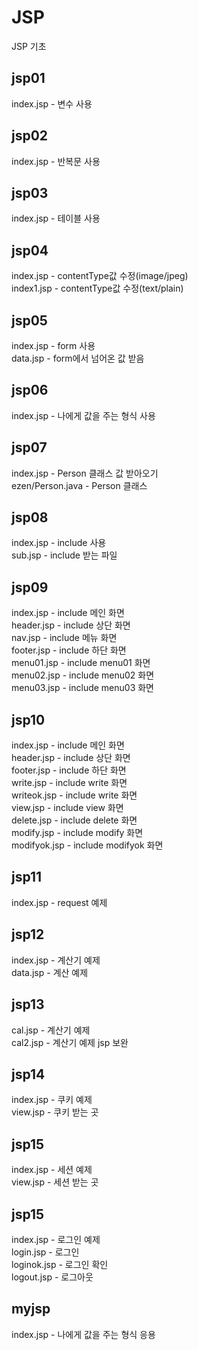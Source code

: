 # JSP  
JSP 기초  
  
## jsp01  
  index.jsp - 변수 사용  
  
## jsp02  
  index.jsp - 반복문 사용  
  
## jsp03  
  index.jsp - 테이블 사용  
  
## jsp04  
  index.jsp - contentType값 수정(image/jpeg)  
  index1.jsp - contentType값 수정(text/plain)  
  
## jsp05  
  index.jsp - form 사용  
  data.jsp - form에서 넘어온 값 받음  
  
## jsp06  
  index.jsp - 나에게 값을 주는 형식 사용  
  
## jsp07  
  index.jsp - Person 클래스 값 받아오기  
  ezen/Person.java - Person 클래스  
  
## jsp08  
  index.jsp - include 사용  
  sub.jsp - include 받는 파일  
  
## jsp09  
  index.jsp - include 메인 화면  
  header.jsp - include 상단 화면  
  nav.jsp - include 메뉴 화면  
  footer.jsp - include 하단 화면  
  menu01.jsp - include menu01 화면  
  menu02.jsp - include menu02 화면  
  menu03.jsp - include menu03 화면  
  
## jsp10  
  index.jsp - include 메인 화면  
  header.jsp - include 상단 화면  
  footer.jsp - include 하단 화면  
  write.jsp - include write 화면  
  writeok.jsp - include write 화면  
  view.jsp - include view 화면  
  delete.jsp - include delete 화면  
  modify.jsp - include modify 화면  
  modifyok.jsp - include modifyok 화면  
  
## jsp11  
  index.jsp - request 예제  
  
## jsp12  
  index.jsp - 계산기 예제  
  data.jsp - 계산 예제  
  
## jsp13  
  cal.jsp - 계산기 예제  
  cal2.jsp - 계산기 예제 jsp 보완  
  
## jsp14  
  index.jsp - 쿠키 예제  
  view.jsp - 쿠키 받는 곳  
  
## jsp15  
  index.jsp - 세션 예제  
  view.jsp - 세션 받는 곳  
  
## jsp15  
  index.jsp - 로그인 예제  
  login.jsp - 로그인  
  loginok.jsp - 로그인 확인  
  logout.jsp - 로그아웃  
  
## myjsp  
  index.jsp - 나에게 값을 주는 형식 응용  